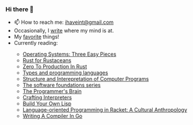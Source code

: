 ### Hi there 👋



- 📫 How to reach me: ihaveint@gmail.com
- Occasionally, I <a href="https://ihaveint.github.io">write</a> where my mind is at.
- My <a href="https://ihaveint.github.io/interests/">favorite</a> things!
- Currently reading: 
<ul>
  <ul>
    <li>
      <a href="https://pages.cs.wisc.edu/~remzi/OSTEP/">Operating Systems: Three Easy Pieces</a>
    </li>    
    <li>
      <a href="https://nostarch.com/rust-rustaceans">Rust for Rustaceans</a>
    </li>
    <li>
      <a href="https://www.zero2prod.com/">Zero To Production In Rust</a>
    </li>
    <li>
     <a href="https://www.cis.upenn.edu/~bcpierce/tapl/">Types and programming languages</a>
    </li>
    <li>
     <a href="https://mitpress.mit.edu/sites/default/files/sicp/full-text/book/book.html">Structure and Interepretation of Computer Programs</a>
    </li>
    <li>
     <a href="https://softwarefoundations.cis.upenn.edu">The software foundations series</a>
    </li>
    <li>
     <a href="https://www.manning.com/books/the-programmers-brain">The Programmer's Brain</a>
    </li>
    <li>
     <a href="https://craftinginterpreters.com">Crafting Interpreters</a>
    </li>
    <li>
      <a href="https://buildyourownlisp.com">Build Your Own Lisp</a>
    </li>
    <li>
      <a href="https://jessealama.gumroad.com/l/lop-in-racket-cultural-anthro">Language-oriented Programming in Racket: A Cultural Anthropology</a>
    </li>
    <li>
      <a href="https://compilerbook.com">Writing A Compiler In Go</a>
    </li>
  </ul>
</ul>

